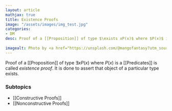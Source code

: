 ```yaml
---
layout: article
mathjax: true
title: Existence Proofs
image: "/assets/images/img_test.jpg"
categories:
- DM
desc: Proof of a [[Proposition]] of type $\exists xP(x)$ where $P(x)$ is a [[Predicates]] is called *existence proof*. It is done to assert that object of a particular type exists.
 
imagealt: Photo by <a href="https://unsplash.com/@mangofantasy?utm_source=unsplash&utm_medium=referral&utm_content=creditCopyText">Tim Johnson</a> on <a href="https://unsplash.com/s/photos/logic?utm_source=unsplash&utm_medium=referral&utm_content=creditCopyText">Unsplash</a>
---
```

Proof of a [[Proposition]] of type $\exists xP(x)$ where $P(x)$ is a [[Predicates]] is called *existence proof*. It is done to assert that object of a particular type exists.

### Subtopics
- [[Constructive Proofs]]
- [[Nonconstructive Proofs]]

